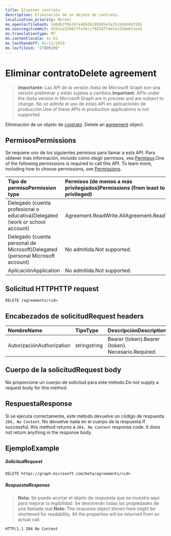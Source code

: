```yaml
---
title: Eliminar contrato
description: Eliminación de un objeto de contrato.
localization_priority: Normal
ms.openlocfilehash: 2ebd62f9b367e48928c05b85e3a25c6d4b9bf285
ms.sourcegitcommit: d2b3ca32602ffa76cc7925d7f4d1e2258e611ea5
ms.translationtype: MT
ms.contentlocale: es-ES
ms.lasthandoff: 01/11/2019
ms.locfileid: "27809299"
---
```

# <a name="delete-agreement"></a><span data-ttu-id="600b5-103">Eliminar contrato</span><span class="sxs-lookup"><span data-stu-id="600b5-103">Delete agreement</span></span>

> <span data-ttu-id="600b5-104">**Importante:** Las API de la versión /beta de Microsoft Graph son una versión preliminar y están sujetas a cambios.</span><span class="sxs-lookup"><span data-stu-id="600b5-104">**Important:** APIs under the /beta version in Microsoft Graph are in preview and are subject to change.</span></span> <span data-ttu-id="600b5-105">No se admite el uso de estas API en aplicaciones de producción.</span><span class="sxs-lookup"><span data-stu-id="600b5-105">Use of these APIs in production applications is not supported.</span></span>

<span data-ttu-id="600b5-106">Eliminación de un objeto de [contrato](../resources/agreement.md) .</span><span class="sxs-lookup"><span data-stu-id="600b5-106">Delete an [agreement](../resources/agreement.md) object.</span></span>
## <a name="permissions"></a><span data-ttu-id="600b5-107">Permisos</span><span class="sxs-lookup"><span data-stu-id="600b5-107">Permissions</span></span>
<span data-ttu-id="600b5-p102">Se requiere uno de los siguientes permisos para llamar a esta API. Para obtener más información, incluido cómo elegir permisos, vea [Permisos](/graph/permissions-reference).</span><span class="sxs-lookup"><span data-stu-id="600b5-p102">One of the following permissions is required to call this API. To learn more, including how to choose permissions, see [Permissions](/graph/permissions-reference).</span></span>

|<span data-ttu-id="600b5-110">Tipo de permiso</span><span class="sxs-lookup"><span data-stu-id="600b5-110">Permission type</span></span>                        | <span data-ttu-id="600b5-111">Permisos (de menos a más privilegiados)</span><span class="sxs-lookup"><span data-stu-id="600b5-111">Permissions (from least to most privileged)</span></span>              |
|:--------------------------------------|:---------------------------------------------------------|
|<span data-ttu-id="600b5-112">Delegado (cuenta profesional o educativa)</span><span class="sxs-lookup"><span data-stu-id="600b5-112">Delegated (work or school account)</span></span>     | <span data-ttu-id="600b5-113">Agreement.ReadWrite.All</span><span class="sxs-lookup"><span data-stu-id="600b5-113">Agreement.ReadWrite.All</span></span> |
|<span data-ttu-id="600b5-114">Delegado (cuenta personal de Microsoft)</span><span class="sxs-lookup"><span data-stu-id="600b5-114">Delegated (personal Microsoft account)</span></span> | <span data-ttu-id="600b5-115">No admitida.</span><span class="sxs-lookup"><span data-stu-id="600b5-115">Not supported.</span></span> |
|<span data-ttu-id="600b5-116">Aplicación</span><span class="sxs-lookup"><span data-stu-id="600b5-116">Application</span></span>                            | <span data-ttu-id="600b5-117">No admitida.</span><span class="sxs-lookup"><span data-stu-id="600b5-117">Not supported.</span></span> |

## <a name="http-request"></a><span data-ttu-id="600b5-118">Solicitud HTTP</span><span class="sxs-lookup"><span data-stu-id="600b5-118">HTTP request</span></span>
<!-- { "blockType": "ignored" } -->
```http
DELETE /agreements/<id>
```
## <a name="request-headers"></a><span data-ttu-id="600b5-119">Encabezados de solicitud</span><span class="sxs-lookup"><span data-stu-id="600b5-119">Request headers</span></span>
| <span data-ttu-id="600b5-120">Nombre</span><span class="sxs-lookup"><span data-stu-id="600b5-120">Name</span></span>         | <span data-ttu-id="600b5-121">Tipo</span><span class="sxs-lookup"><span data-stu-id="600b5-121">Type</span></span>        | <span data-ttu-id="600b5-122">Descripción</span><span class="sxs-lookup"><span data-stu-id="600b5-122">Description</span></span> |
|:-------------|:------------|:------------|
| <span data-ttu-id="600b5-123">Autorización</span><span class="sxs-lookup"><span data-stu-id="600b5-123">Authorization</span></span> | <span data-ttu-id="600b5-124">string</span><span class="sxs-lookup"><span data-stu-id="600b5-124">string</span></span> | <span data-ttu-id="600b5-125">Bearer \{token\}.</span><span class="sxs-lookup"><span data-stu-id="600b5-125">Bearer \{token\}.</span></span> <span data-ttu-id="600b5-126">Necesario.</span><span class="sxs-lookup"><span data-stu-id="600b5-126">Required.</span></span> |

## <a name="request-body"></a><span data-ttu-id="600b5-127">Cuerpo de la solicitud</span><span class="sxs-lookup"><span data-stu-id="600b5-127">Request body</span></span>
<span data-ttu-id="600b5-128">No proporcione un cuerpo de solicitud para este método.</span><span class="sxs-lookup"><span data-stu-id="600b5-128">Do not supply a request body for this method.</span></span>


## <a name="response"></a><span data-ttu-id="600b5-129">Respuesta</span><span class="sxs-lookup"><span data-stu-id="600b5-129">Response</span></span>
<span data-ttu-id="600b5-p104">Si se ejecuta correctamente, este método devuelve un código de respuesta `204, No Content`. No devuelve nada en el cuerpo de la respuesta.</span><span class="sxs-lookup"><span data-stu-id="600b5-p104">If successful, this method returns a `204, No Content` response code. It does not return anything in the response body.</span></span>

## <a name="example"></a><span data-ttu-id="600b5-132">Ejemplo</span><span class="sxs-lookup"><span data-stu-id="600b5-132">Example</span></span>
##### <a name="request"></a><span data-ttu-id="600b5-133">Solicitud</span><span class="sxs-lookup"><span data-stu-id="600b5-133">Request</span></span>
<!-- {
  "blockType": "request",
  "name": "delete_agreement"
}-->
```http
DELETE https://graph.microsoft.com/beta/agreements/<id>
```
##### <a name="response"></a><span data-ttu-id="600b5-134">Respuesta</span><span class="sxs-lookup"><span data-stu-id="600b5-134">Response</span></span>
><span data-ttu-id="600b5-p105">**Nota:** Se puede acortar el objeto de respuesta que se muestra aquí para mejorar la legibilidad. Se devolverán todas las propiedades de una llamada real.</span><span class="sxs-lookup"><span data-stu-id="600b5-p105">**Note:** The response object shown here might be shortened for readability. All the properties will be returned from an actual call.</span></span>
<!-- {
  "blockType": "response",
  "truncated": true
} -->
```http
HTTP/1.1 204 No Content
```

<!-- uuid: 8fcb5dbc-d5aa-4681-8e31-b001d5168d79
2015-10-25 14:57:30 UTC -->
<!-- {
  "type": "#page.annotation",
  "description": "Delete agreement",
  "keywords": "",
  "section": "documentation",
  "tocPath": ""
}-->
